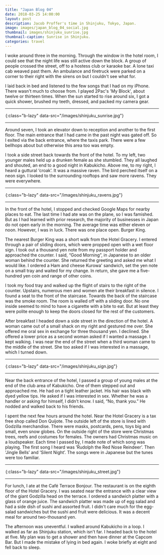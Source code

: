```yaml
---
title: "Japan Blog 04"
date: 2018-03-25 14:00:00
layout: post
description: Jacob Proffer's time in Shinjuku, Tokyo, Japan.
image: images/japan_blog_04_social.jpg
thumbnail: images/shinjuku_sunrise.jpg
thumbnail-caption: Sunrise in Shinjuku.
categories: travel
---
```


I woke around three in the morning. Through the window in the hotel room, I could see that the night life was still active down the block. A group of people crossed the street, off to a hostess club or karaoke bar. A lone taxi cab weaved past them. An ambulance and firetruck were parked on a corner to their right with the sirens on but I couldn't see what for.

I laid back in bed and listened to the few songs that I had on my iPhone. There wasn't much to choose from. I played 2Pac's 'My Block', about twelve or thirteen times. When the sun started to rise around six, I got a quick shower, brushed my teeth, dressed, and packed my camera gear.

---

![Shinjuku Sunrise.](data:image/gif;base64,R0lGODlhAQABAAAAACH5BAEKAAEALAAAAAABAAEAAAICTAEAOw==){:class="b-lazy" data-src="/images/shinjuku_sunrise.jpg"}

---

Around seven, I took an elevator down to reception and another to the first floor. The main entrance that I had came in the past night was gated off. So I exited via the back entrance, where the taxis park. There were a few bellhops about but otherwise this area too was empty.

I took a side street back towards the front of the hotel. To my left, two younger males held up a drunken female as she stumbled. They all laughed and shouted, an end to a good night in Kabukicho. Above me, to my right, I heard a guttural ‘croak’. It was a massive raven. The bird perched itself on a neon sign. I looked to the surrounding rooftops and saw more ravens. They were everywhere.

---

![Ravens in Shinjuku.](data:image/gif;base64,R0lGODlhAQABAAAAACH5BAEKAAEALAAAAAABAAEAAAICTAEAOw==){:class="b-lazy" data-src="/images/shinjuku_ravens.jpg"}

---

In the front of the hotel, I stopped and checked Google Maps for nearby places to eat. The last time I had ate was on the plane, so I was famished. But as I had learned with prior research, the majority of businesses in Japan do not open early in the morning. The average time was either eleven or noon. However, I was in luck. There was one place open. Burger King.

The nearest Burger King was a short walk from the Hotel Gracery. I entered through a pair of sliding doors, which were propped open with a wet floor sign. I took out a thousand yen note from my passport holder and approached the counter. I said, “Good Morning”, in Japanese to an older woman behind the counter. She returned the greeting and asked me what I would like. I ordered a Ham and cheese Kurowa' sandwich, set the yen note on a small tray and waited for my change. In return, she gave me a five-hundred yen coin and range of other coins.

I took my food tray and walked up the flight of stairs to the right of the counter. Upstairs, numerous men and women ate their breakfast in silence. I found a seat to the front of the staircase. Towards the back of the staircase was the smoke room. The room is walled off with a sliding door. No one inside seemed to mind to have a cigarette with a bite to eat. But at least they were polite enough to keep the doors closed for the rest of the customers.

After breakfast I headed down a side street in the direction of the hotel. A woman came out of a small shack on my right and gestured me over. She offered me oral sex in exchange for three thousand yen. I declined. She offered a lower price as a second woman asked if I wanted a massage. I kept walking. I was near the end of the street when a third woman came to the middle of the street. She too asked if I was interested in a massage, which I turned down.

---

![Sign in Shinjuku.](data:image/gif;base64,R0lGODlhAQABAAAAACH5BAEKAAEALAAAAAABAAEAAAICTAEAOw==){:class="b-lazy" data-src="/images/shinjuku_sign.jpg"}

---

Near the back entrance of the hotel, I passed a group of young males at the end of the club area of Kabukicho. One of them stepped out and approached me. He had on a tight leather jacket. His hair was black with dyed yellow tips. He asked if I was interested in sex. Whether he was a handler or asking for himself, I didn’t know. I said, “No, thank you.” He nodded and walked back to his friends.

I spent the next few hours around the hotel. Near the Hotel Gracery is a tax free shop called Don Quijote. The outside left of the store is lined with Godzilla merchandise. There were masks, postcards, pens, toys big and small, even snow globes. On the outside right of the store were Christmas trees, reefs and costumes for females. The owners had Christmas music on a loudspeaker. Each time I passed by, I made note of which song was playing. The first song I heard was ’Rudolph the Red Nose Reindeer’. Then ’Jingle Bells’ and ’Silent Night’. The songs were in Japanese but the tunes were too familiar.

---

![Godzilla Road.](data:image/gif;base64,R0lGODlhAQABAAAAACH5BAEKAAEALAAAAAABAAEAAAICTAEAOw==){:class="b-lazy" data-src="/images/shinjuku_street.jpg"}

---

For lunch, I ate at the Café Terrace Bonjour. The restaurant is on the eighth floor of the Hotel Gracery. I was seated near the entrance with a clear view of the giant Godzilla head on the terrace. I ordered a sandwich platter with a glass of orange juice. The sandwich platter was made up of egg salad and had a side dish of sushi and assorted fruit. I didn't care much for the egg-salad sandwiches but the sushi and fruit were delicious. It was a decent meal for around two-thousand yen.

The afternoon was uneventful. I walked around Kabukicho in a loop. I walked as far as Shinjuku station, which isn't far. I headed back to the hotel at five. My plan was to get a shower and then have dinner at the Capcom Bar. But I made the mistake of lying in bed again. I woke briefly at eight and fell back to sleep.
